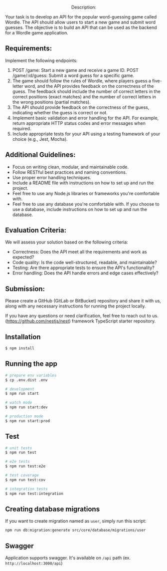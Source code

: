 <p align="center"# Task: Building a Wordle Game API

## Description:
Your task is to develop an API for the popular word-guessing game called Wordle. The API should allow users to start a new game and submit word guesses. The objective is to build an API that can be used as the backend for a Wordle game application.

## Requirements:

Implement the following endpoints:
1. POST /game: Start a new game and receive a game ID.
   POST /game/:id/guess: Submit a word guess for a specific game.
2. The game should follow the rules of Wordle, where players guess a five-letter word, and the API provides feedback on the correctness of the guess. The feedback should include the number of correct letters in the correct positions (exact matches) and the number of correct letters in the wrong positions (partial matches).
3. The API should provide feedback on the correctness of the guess, indicating whether the guess is correct or not.
4. Implement basic validation and error handling for the API. For example, return appropriate HTTP status codes and error messages when required.
5. Include appropriate tests for your API using a testing framework of your choice (e.g., Jest, Mocha).

## Additional Guidelines:

- Focus on writing clean, modular, and maintainable code.
- Follow RESTful best practices and naming conventions.
- Use proper error handling techniques.
- Include a README file with instructions on how to set up and run the project.
- Feel free to use any Node.js libraries or frameworks you're comfortable with.
- Feel free to use any database you're comfortable with. If you choose to use a database, include instructions on how to set up and run the database.

## Evaluation Criteria:

We will assess your solution based on the following criteria:
- Correctness: Does the API meet all the requirements and work as expected?
- Code quality: Is the code well-structured, readable, and maintainable?
- Testing: Are there appropriate tests to ensure the API's functionality?
- Error handling: Does the API handle errors and edge cases effectively?

## Submission:
Please create a GitHub (GitLab or BitBucket) repository and share it with us, along with any necessary instructions for running the project locally.

If you have any questions or need clarification, feel free to reach out to us.
(https://github.com/nestjs/nest) framework TypeScript starter repository.

## Installation

```bash
$ npm install
```

## Running the app

```bash
# prepare env variables
$ cp .env.dist .env

# development
$ npm run start

# watch mode
$ npm run start:dev

# production mode
$ npm run start:prod
```

## Test

```bash
# unit tests
$ npm run test

# e2e tests
$ npm run test:e2e

# test coverage
$ npm run test:cov

# integration tests
$ npm run test:integration
```

## Creating database migrations
If you want to create migration named as `user`, simply run this script:

```bash
npm run db:migration:generate src/core/database/migrations/user
```

## Swagger
Application supports swagger. It's available on `/api` path (ex. `http://localhost:3000/api`)